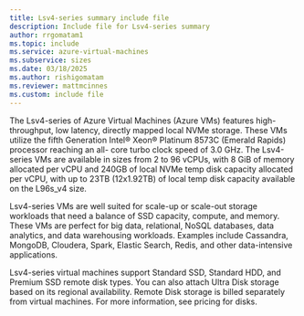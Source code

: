 ```yaml
---
title: Lsv4-series summary include file
description: Include file for Lsv4-series summary
author: rrgomatam1
ms.topic: include
ms.service: azure-virtual-machines
ms.subservice: sizes
ms.date: 03/18/2025
ms.author: rishigomatam
ms.reviewer: mattmcinnes
ms.custom: include file
---
```

The Lsv4-series of Azure Virtual Machines (Azure VMs) features high-throughput, low latency, directly mapped local NVMe storage. These VMs utilize the fifth Generation Intel® Xeon® Platinum 8573C (Emerald Rapids) processor reaching an all- core turbo clock speed of 3.0 GHz. The Lsv4-series VMs are available in sizes from 2 to 96 vCPUs, with 8 GiB of memory allocated per vCPU and 240GB of local NVMe temp disk capacity allocated per vCPU, with up to 23TB (12x1.92TB) of local temp disk capacity available on the L96s_v4 size.

Lsv4-series VMs are well suited for scale-up or scale-out storage workloads that need a balance of SSD capacity, compute, and memory. These VMs are perfect for big data, relational, NoSQL databases, data analytics, and data warehousing workloads. Examples include Cassandra, MongoDB, Cloudera, Spark, Elastic Search, Redis, and other data-intensive applications.

Lsv4-series virtual machines support Standard SSD, Standard HDD, and Premium SSD remote disk types. You can also attach Ultra Disk storage based on its regional availability. Remote Disk storage is billed separately from virtual machines. For more information, see pricing for disks. 